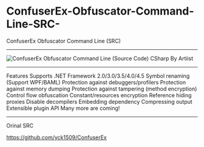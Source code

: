 # ConfuserEx-Obfuscator-Command-Line-SRC-
ConfuserEx Obfuscator Command Line (SRC)

** **

![ConfuserEx Obfuscator Command Line (Source Code) CSharp By Artiist](https://user-images.githubusercontent.com/74623428/147492779-c8bc82ea-63f2-4d2a-925e-15e2a901367b.png)

** **
Features
Supports .NET Framework 2.0/3.0/3.5/4.0/4.5
Symbol renaming (Support WPF/BAML)
Protection against debuggers/profilers
Protection against memory dumping
Protection against tampering (method encryption)
Control flow obfuscation
Constant/resources encryption
Reference hiding proxies
Disable decompilers
Embedding dependency
Compressing output
Extensible plugin API
Many more are coming!

** **

Orinal SRC

https://github.com/yck1509/ConfuserEx
